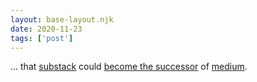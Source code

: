```yaml
---
layout: base-layout.njk
date: 2020-11-23
tags: ['post']
---
```


... that [substack](https://substack.com/) could [become the successor](http://scripting.com/2020/11/23.html#a154801) of [medium](https://medium.com/).
